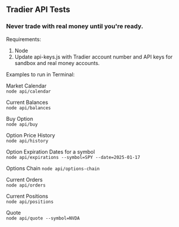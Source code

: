 ## Tradier API Tests

### Never trade with real money until you're ready.

Requirements:

1. Node
2. Update api-keys.js with Tradier account number and API keys for sandbox and real money accounts.

Examples to run in Terminal:

Market Calendar  
`node api/calendar`

Current Balances  
`node api/balances`

Buy Option  
`node api/buy`

Option Price History  
`node api/history`

Option Expiration Dates for a symbol  
`node api/expirations --symbol=SPY --date=2025-01-17`

Options Chain
`node api/options-chain`

Current Orders  
`node api/orders`

Current Positions  
`node api/positions`

Quote  
`node api/quote --symbol=NVDA`

